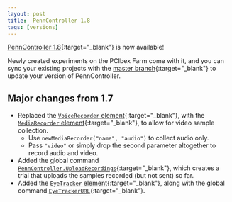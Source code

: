 ```yaml
---
layout: post
title:  PennController 1.8
tags: [versions]
---
```


[PennController 1.8](https://github.com/PennController/penncontroller/tree/master/releases/1.8){:target="_blank"}
is now available!

Newly created experiments on the PCIbex Farm come with it, and you can sync your
existing projects with the
[master branch](https://github.com/PennController/Sync){:target="_blank"}
to update your version of PennController.

## Major changes from 1.7

+ Replaced the [`VoiceRecorder` element]({{site.baseurl}}/deprecated/voicerecorder){:target="_blank"}, with the [`MediaRecorder` element]({{site.baseurl}}/elements/mediarecorder){:target="_blank"}, to allow for video sample collection.
  + Use `newMediaRecorder("name", "audio")` to collect audio only.
  + Pass `"video"` or simply drop the second parameter altogether to record audio and video.
+ Added the global command [`PennController.UploadRecordings`]({{site.baseurl}}/commands/global-commands/uploadrecordings){:target="_blank"}, which creates a trial that uploads the samples recorded (but not sent) so far.
+ Added the [`EyeTracker` element]({{site.baseurl}}/elements/eyetracker){:target="_blank"}, along with the global command [`EyeTrackerURL`]({{site.baseurl}}/commands/global-commands/eyetrackerurl){:target="_blank"}.
